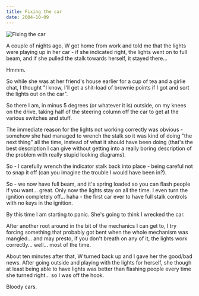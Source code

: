 ```yaml
---
title: Fixing the car
date: 2004-10-09
---
```


![Fixing the car](https://source.unsplash.com/DWyRC2juMgs/1600x900)

A couple of nights ago, W got home from work and told me that the lights were playing up in her car - if she indicated right, the lights went on to full beam, and if she pulled the stalk towards herself, it stayed there...

Hmmm.

So while she was at her friend's house earlier for a cup of tea and a girlie chat, I thought "I know, I'll get a shit-load of brownie points if I got and sort the lights out on the car".

So there I am, in minus 5 degrees (or whatever it is) outside, on my knees on the drive, taking half of the steering column off the car to get at the various switches and stuff.

The immediate reason for the lights not working correctly was obvious - somehow she had managed to wrench the stalk so it was kind of doing "the next thing" all the time, instead of what it should have been doing (that's the best description I can give without getting into a really boring description of the problem with really stupid looking diagrams).

So - I carefully wrench the indicator stalk back into place - being careful not to snap it off (can you imagine the trouble I would have been in?).

So - we now have full beam, and it's spring loaded so you can flash people if you want... great. Only now the lights stay on all the time. I even turn the ignition completely off... haha - the first car ever to have full stalk controls with no keys in the ignition.

By this time I am starting to panic. She's going to think I wrecked the car.

After another root around in the bit of the mechanics I can get to, I try forcing something that probably got bent when the whole mechanism was mangled... and may presto, if you don't breath on any of it, the lights work correctly... well... most of the time.

About ten minutes after that, W turned back up and I gave her the good/bad news. After going outside and playing with the lights for herself, she though at least being able to have lights was better than flashing people every time she turned right... so I was off the hook.

Bloody cars.